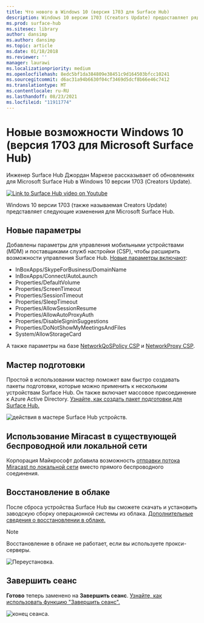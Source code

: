 ```yaml
---
title: Что нового в Windows 10 (версия 1703 для Surface Hub)
description: Windows 10 версии 1703 (Creators Update) предоставляет ряд новых возможностей в Microsoft Surface Hub.
ms.prod: surface-hub
ms.sitesec: library
author: dansimp
ms.author: dansimp
ms.topic: article
ms.date: 01/18/2018
ms.reviewer: ''
manager: laurawi
ms.localizationpriority: medium
ms.openlocfilehash: 8edc5bf1da384809e38451c9d164503bfcc10241
ms.sourcegitcommit: d6ac31a94b6630f04cf3469d5dcf8b66e46c7412
ms.translationtype: MT
ms.contentlocale: ru-RU
ms.lasthandoff: 08/23/2021
ms.locfileid: "11911774"
---
```

# <a name="whats-new-in-windows-10-version-1703-for-microsoft-surface-hub"></a>Новые возможности Windows 10 (версия 1703 для Microsoft Surface Hub)

Инженер Surface Hub Джордан Маркезе рассказывает об обновлениях для Microsoft Surface Hub в Windows 10 версии 1703 (Creators Update). 

<a href="https://www.youtube.com/watch?v=R8tX10VIgq0" target="_blank"> <img src="images/whats-new-video-thumbnail.png" alt="Link to Surface Hub video on Youtube" /></a>

Windows 10 версии 1703 (также называемая Creators Update) представляет следующие изменения для Microsoft Surface Hub.

## <a name="new-settings"></a>Новые параметры

Добавлены параметры для управления мобильными устройствами (MDM) и поставщиками служб настройки (CSP), чтобы расширить возможности управления Surface Hub. [Новые параметры включают](manage-settings-with-mdm-for-surface-hub.md):

- InBoxApps/SkypeForBusiness/DomainName
- InBoxApps/Connect/AutoLaunch
- Properties/DefaultVolume
- Properties/ScreenTimeout
- Properties/SessionTimeout
- Properties/SleepTimeout
- Properties/AllowSessionResume
- Properties/AllowAutoProxyAuth
- Properties/DisableSigninSuggestions
- Properties/DoNotShowMyMeetingsAndFiles
- System/AllowStorageCard

А также параметры на базе [NetworkQoSPolicy CSP](https://msdn.microsoft.com/windows/hardware/commercialize/customize/mdm/networkqospolicy-csp) и [NetworkProxy CSP](https://msdn.microsoft.com/windows/hardware/commercialize/customize/mdm/networkproxy-csp).
</br>

## <a name="provisioning-wizard"></a>Мастер подготовки

Простой в использовании мастер поможет вам быстро создавать пакеты подготовки, которые можно применить к нескольким устройствам Surface Hub. Он также включает массовое присоединение к Azure Active Directory. [Узнайте, как создать пакет подготовки для Surface Hub.](provisioning-packages-for-certificates-surface-hub.md)

![действия в мастере Surface Hub устройств.](images/wcd-wizard.png)
    
## <a name="miracast-on-your-existing-wireless-network-or-lan"></a>Использование Miracast в существующей беспроводной или локальной сети 

Корпорация Майкрософт добавила возможность [отправки потока Miracast по локальной сети](miracast-over-infrastructure.md) вместо прямого беспроводного соединения. 
    
## <a name="cloud-recovery"></a>Восстановление в облаке

После сброса устройства Surface Hub вы сможете скачать и установить заводскую сборку операционной системы из облака. [Дополнительные сведения о восстановлении в облаке.](device-reset-surface-hub.md#cloud-recovery)

>[!NOTE]
>Восстановление в облаке не работает, если вы используете прокси-серверы.
    
![Переустановка.](images/reinstall.png)
    
## <a name="end-session"></a>Завершить сеанс

**Готово** теперь заменено на **Завершить сеанс**. [Узнайте, как использовать функцию "Завершить сеанс".](finishing-your-surface-hub-meeting.md) 

![конец сеанса.](images/end-session.png)



 

 
